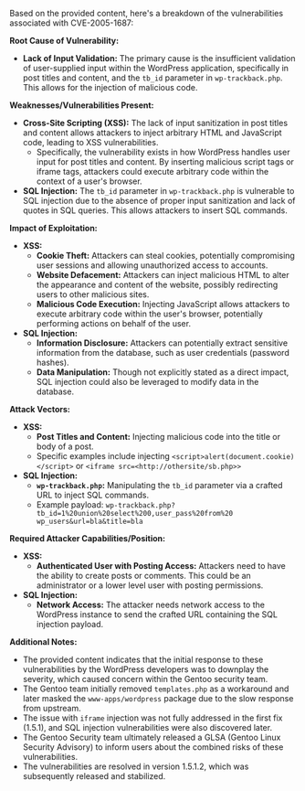 Based on the provided content, here's a breakdown of the vulnerabilities associated with CVE-2005-1687:

**Root Cause of Vulnerability:**

*   **Lack of Input Validation:** The primary cause is the insufficient validation of user-supplied input within the WordPress application, specifically in post titles and content, and the `tb_id` parameter in `wp-trackback.php`. This allows for the injection of malicious code.

**Weaknesses/Vulnerabilities Present:**

*   **Cross-Site Scripting (XSS):** The lack of input sanitization in post titles and content allows attackers to inject arbitrary HTML and JavaScript code, leading to XSS vulnerabilities.
    *   Specifically, the vulnerability exists in how WordPress handles user input for post titles and content. By inserting malicious script tags or iframe tags, attackers could execute arbitrary code within the context of a user's browser.
*   **SQL Injection:** The `tb_id` parameter in `wp-trackback.php` is vulnerable to SQL injection due to the absence of proper input sanitization and lack of quotes in SQL queries. This allows attackers to insert SQL commands.

**Impact of Exploitation:**

*   **XSS:**
    *   **Cookie Theft:** Attackers can steal cookies, potentially compromising user sessions and allowing unauthorized access to accounts.
    *   **Website Defacement:** Attackers can inject malicious HTML to alter the appearance and content of the website, possibly redirecting users to other malicious sites.
    *   **Malicious Code Execution:** Injecting JavaScript allows attackers to execute arbitrary code within the user's browser, potentially performing actions on behalf of the user.
*   **SQL Injection:**
    *   **Information Disclosure:** Attackers can potentially extract sensitive information from the database, such as user credentials (password hashes).
    *   **Data Manipulation:** Though not explicitly stated as a direct impact, SQL injection could also be leveraged to modify data in the database.

**Attack Vectors:**

*   **XSS:**
    *   **Post Titles and Content:** Injecting malicious code into the title or body of a post.
    *   Specific examples include injecting `<script>alert(document.cookie)</script>` or `<iframe src=<http://othersite/sb.php>>`
*   **SQL Injection:**
    *   **`wp-trackback.php`:** Manipulating the `tb_id` parameter via a crafted URL to inject SQL commands.
    *   Example payload: `wp-trackback.php?tb_id=1%20union%20select%200,user_pass%20from%20 wp_users&url=bla&title=bla`

**Required Attacker Capabilities/Position:**

*   **XSS:**
    *   **Authenticated User with Posting Access:** Attackers need to have the ability to create posts or comments. This could be an administrator or a lower level user with posting permissions.
*   **SQL Injection:**
    *   **Network Access:** The attacker needs network access to the WordPress instance to send the crafted URL containing the SQL injection payload.

**Additional Notes:**

*   The provided content indicates that the initial response to these vulnerabilities by the WordPress developers was to downplay the severity, which caused concern within the Gentoo security team.
*   The Gentoo team initially removed `templates.php` as a workaround and later masked the `www-apps/wordpress` package due to the slow response from upstream.
*   The issue with `iframe` injection was not fully addressed in the first fix (1.5.1), and SQL injection vulnerabilities were also discovered later.
*   The Gentoo Security team ultimately released a GLSA (Gentoo Linux Security Advisory) to inform users about the combined risks of these vulnerabilities.
*   The vulnerabilities are resolved in version 1.5.1.2, which was subsequently released and stabilized.
